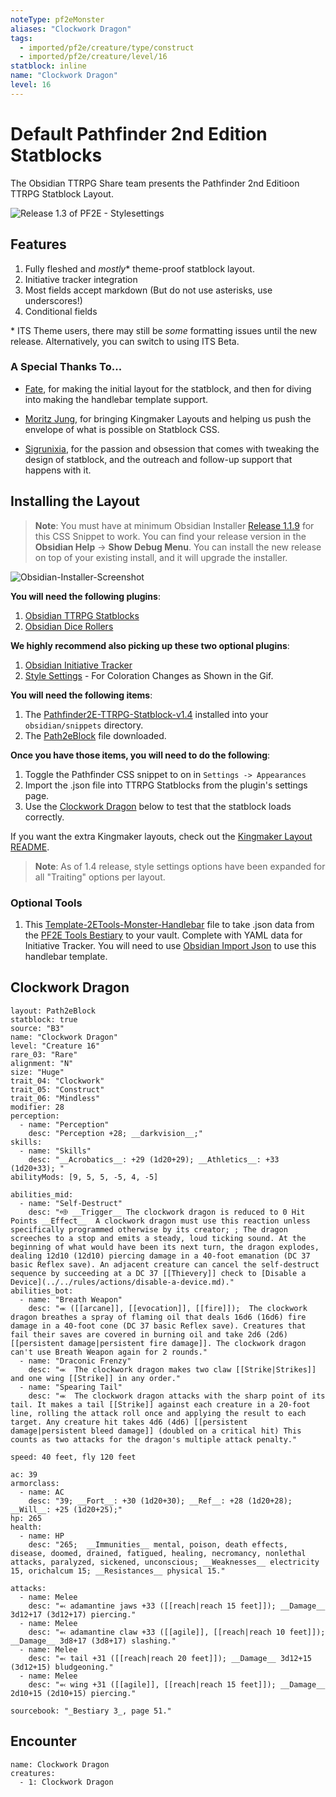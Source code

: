 ```yaml
---
noteType: pf2eMonster
aliases: "Clockwork Dragon"
tags: 
  - imported/pf2e/creature/type/construct
  - imported/pf2e/creature/level/16
statblock: inline
name: "Clockwork Dragon"
level: 16
---
```


# Default Pathfinder 2nd Edition Statblocks

The Obsidian TTRPG Share team presents the Pathfinder 2nd Editioon TTRPG Statblock Layout.

![Release 1.3 of PF2E - Stylesettings](PF2E-1.3-StyleSettings.gif)

## Features

1. Fully fleshed and *mostly*\* theme-proof statblock layout.
2. Initiative tracker integration
3. Most fields accept markdown (But do not use asterisks, use underscores!)
4. Conditional fields

\* ITS Theme users, there may still be *some* formatting issues until the new release. Alternatively, you can switch to using ITS Beta.

### A Special Thanks To...

- [Fate](https://github.com/Fatebreak), for making the initial layout for the statblock, and then for diving into making the handlebar template support.

- [Moritz Jung](https://github.com/mProjectsCode), for bringing Kingmaker Layouts and helping us push the envelope of what is possible on Statblock CSS. 

- [Sigrunixia](https://github.com/sigrunixia), for the passion and obsession that comes with tweaking the design of statblock, and the outreach and follow-up support that happens with it.

## Installing the Layout

> **Note**: You must have at minimum Obsidian Installer [Release 1.1.9](https://github.com/obsidianmd/obsidian-releases/releases) for this CSS Snippet to work. You can find your release version in the **Obsidian Help** -> **Show Debug Menu**. You can install the new release on top of your existing install, and it will upgrade the installer. 

![Obsidian-Installer-Screenshot](Obsidian-Installer-Screenshot.png)

**You will need the following plugins**:
1. [Obsidian TTRPG Statblocks](https://github.com/valentine195/obsidian-5e-statblocks)
2. [Obsidian Dice Rollers](https://github.com/valentine195/obsidian-dice-roller)

**We highly recommend also picking up these two optional plugins**:
1. [Obsidian Initiative Tracker](https://github.com/valentine195/obsidian-initiative-tracker)
2. [Style Settings](https://github.com/mgmeyers/obsidian-style-settings) - For Coloration Changes as Shown in the Gif.

**You will need the following items**:
1. The [Pathfinder2E-TTRPG-Statblock-v1.4](_attachments/Pathfinder2E-TTRPG-Statblock-v1.4.css) installed into your `obsidian/snippets` directory.
2. The [Path2eBlock](Path2eBlock.json) file downloaded.

**Once you have those items, you will need to do the following**:
1. Toggle the Pathfinder CSS snippet to on in `Settings -> Appearances`
2. Import the .json file into TTRPG Statblocks from the plugin's settings page. 
3. Use the [Clockwork Dragon](#Clockwork%20Dragon) below to test that the statblock loads correctly.

If you want the extra Kingmaker layouts, check out the [Kingmaker Layout README](README-PF2E-Kingmaker-Layouts.md). 

> **Note**: As of 1.4 release, style settings options have been expanded for all "Traiting" options per layout. 

### Optional Tools

1. This [Template-2ETools-Monster-Handlebar](Template-2ETools-Monster-Handlebar.md) file to take .json data from the [PF2E Tools Bestiary](https://pf2etools.com/bestiary.html#aapoph%20serpentfolk_b2) to your vault. Complete with YAML data for Initiative Tracker. You will need to use [Obsidian Import Json](https://github.com/farling42/obsidian-import-json) to use this handlebar template.

## Clockwork Dragon

```statblock
layout: Path2eBlock
statblock: true
source: "B3"
name: "Clockwork Dragon"
level: "Creature 16"
rare_03: "Rare"
alignment: "N"
size: "Huge"
trait_04: "Clockwork"
trait_05: "Construct"
trait_06: "Mindless"
modifier: 28
perception:
  - name: "Perception"
    desc: "Perception +28; __darkvision__;"
skills:
  - name: "Skills"
    desc: "__Acrobatics__: +29 (1d20+29); __Athletics__: +33 (1d20+33); "
abilityMods: [9, 5, 5, -5, 4, -5]

abilities_mid:
  - name: "Self-Destruct"
    desc: "⬲ __Trigger__ The clockwork dragon is reduced to 0 Hit Points __Effect__  A clockwork dragon must use this reaction unless specifically programmed otherwise by its creator; ; The dragon screeches to a stop and emits a steady, loud ticking sound. At the beginning of what would have been its next turn, the dragon explodes, dealing 12d10 (12d10) piercing damage in a 40-foot emanation (DC 37 basic Reflex save). An adjacent creature can cancel the self-destruct sequence by succeeding at a DC 37 [[Thievery]] check to [Disable a Device](../../rules/actions/disable-a-device.md)."
abilities_bot:
  - name: "Breath Weapon"
    desc: "⬺ ([[arcane]], [[evocation]], [[fire]]);  The clockwork dragon breathes a spray of flaming oil that deals 16d6 (16d6) fire damage in a 40-foot cone (DC 37 basic Reflex save). Creatures that fail their saves are covered in burning oil and take 2d6 (2d6) [[persistent damage|persistent fire damage]]. The clockwork dragon can't use Breath Weapon again for 2 rounds."
  - name: "Draconic Frenzy"
    desc: "⬺  The clockwork dragon makes two claw [[Strike|Strikes]] and one wing [[Strike]] in any order."
  - name: "Spearing Tail"
    desc: "⬺  The clockwork dragon attacks with the sharp point of its tail. It makes a tail [[Strike]] against each creature in a 20-foot line, rolling the attack roll once and applying the result to each target. Any creature hit takes 4d6 (4d6) [[persistent damage|persistent bleed damage]] (doubled on a critical hit) This counts as two attacks for the dragon's multiple attack penalty."

speed: 40 feet, fly 120 feet

ac: 39
armorclass:
  - name: AC
    desc: "39; __Fort__: +30 (1d20+30); __Ref__: +28 (1d20+28); __Will__: +25 (1d20+25);"
hp: 265
health:
  - name: HP
    desc: "265;  __Immunities__ mental, poison, death effects, disease, doomed, drained, fatigued, healing, necromancy, nonlethal attacks, paralyzed, sickened, unconscious; __Weaknesses__ electricity 15, orichalcum 15; __Resistances__ physical 15."

attacks:
  - name: Melee
    desc: "⬻ adamantine jaws +33 ([[reach|reach 15 feet]]); __Damage__ 3d12+17 (3d12+17) piercing."
  - name: Melee
    desc: "⬻ adamantine claw +33 ([[agile]], [[reach|reach 10 feet]]); __Damage__ 3d8+17 (3d8+17) slashing."
  - name: Melee
    desc: "⬻ tail +31 ([[reach|reach 20 feet]]); __Damage__ 3d12+15 (3d12+15) bludgeoning."
  - name: Melee
    desc: "⬻ wing +31 ([[agile]], [[reach|reach 15 feet]]); __Damage__ 2d10+15 (2d10+15) piercing."

sourcebook: "_Bestiary 3_, page 51."
```

## Encounter

```encounter-table
name: Clockwork Dragon
creatures:
  - 1: Clockwork Dragon
```
